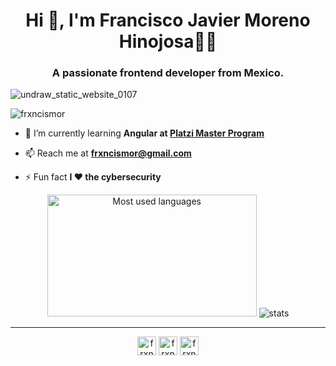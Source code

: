 <h1 align="center">Hi 👋, I'm Francisco Javier Moreno Hinojosa👨‍💻</h1>
<h3 align="center">A passionate frontend developer from Mexico.</h3>

![undraw_static_website_0107](https://user-images.githubusercontent.com/30633617/90190117-0525b400-dd84-11ea-9a93-02426454e0d0.png)

<p align="left"> <img src="https://komarev.com/ghpvc/?username=frxncismor" alt="frxncismor" /> </p>

- 🌱 I’m currently learning **Angular at [Platzi Master Program](https://platzi.com/blog/que-es-platzi-master/)**

- 📫 Reach me at **frxncismor@gmail.com**

- ⚡ Fun fact **I ♥ the cybersecurity**


<div align="center">
  <img  width="335px" height="195px" src="https://github-readme-stats.frxncismor.vercel.app/api/top-langs/?username=frxncismor&layout=compact&hide=html" alt="Most used languages" />
<img src="https://github-readme-stats.frxncismor.vercel.app/api?username=frxncismor&show_icons=true" alt="stats" />
</div>

<hr>
<p align="center">
<a href="https://codepen.io/frxncismor" target="blank"><img align="center" src="https://cdn.jsdelivr.net/npm/simple-icons@3.0.1/icons/codepen.svg" alt="frxncismor" height="30" width="30" /></a>
<a href="https://twitter.com/frxncismor" target="blank"><img align="center" src="https://cdn.jsdelivr.net/npm/simple-icons@3.0.1/icons/twitter.svg" alt="frxncismor" height="30" width="30" /></a>
<a href="https://linkedin.com/in/frxncismor" target="blank"><img align="center" src="https://cdn.jsdelivr.net/npm/simple-icons@3.0.1/icons/linkedin.svg" alt="frxncismor" height="30" width="30" /></a>
</p>
